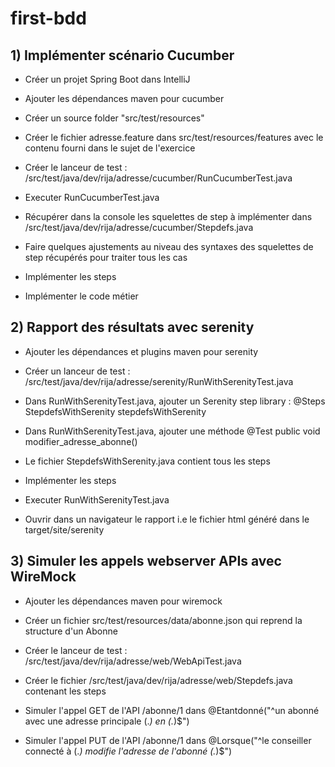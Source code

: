 # first-bdd

## 1) Implémenter scénario Cucumber

- Créer un projet Spring Boot dans IntelliJ

- Ajouter les dépendances maven pour cucumber

- Créer un source folder "src/test/resources"

- Créer le fichier adresse.feature dans src/test/resources/features avec le contenu fourni dans le sujet de l'exercice

- Créer le lanceur de test : /src/test/java/dev/rija/adresse/cucumber/RunCucumberTest.java

- Executer RunCucumberTest.java

- Récupérer dans la console les squelettes de step à implémenter dans /src/test/java/dev/rija/adresse/cucumber/Stepdefs.java

- Faire quelques ajustements au niveau des syntaxes des squelettes de step récupérés pour traiter tous les cas

- Implémenter les steps

- Implémenter le code métier

## 2) Rapport des résultats avec serenity

- Ajouter les dépendances et plugins maven pour serenity

- Créer un lanceur de test : /src/test/java/dev/rija/adresse/serenity/RunWithSerenityTest.java

- Dans RunWithSerenityTest.java, ajouter un Serenity step library : @Steps StepdefsWithSerenity stepdefsWithSerenity

- Dans RunWithSerenityTest.java, ajouter une méthode @Test public void modifier_adresse_abonne()

- Le fichier StepdefsWithSerenity.java contient tous les steps

- Implémenter les steps

- Executer RunWithSerenityTest.java

- Ouvrir dans un navigateur le rapport i.e le fichier html généré dans le target/site/serenity


## 3) Simuler les appels webserver APIs avec WireMock

- Ajouter les dépendances maven pour wiremock

- Créer un fichier src/test/resources/data/abonne.json qui reprend la structure d'un Abonne

- Créer le lanceur de test : /src/test/java/dev/rija/adresse/web/WebApiTest.java

- Créer le fichier /src/test/java/dev/rija/adresse/web/Stepdefs.java contenant les steps

- Simuler l'appel GET de l'API /abonne/1 dans @Etantdonné("^un abonné avec une adresse principale (.*) en (.*)$")

- Simuler l'appel PUT de l'API /abonne/1 dans @Lorsque("^le conseiller connecté à (.*) modifie l'adresse de l'abonné (.*)$")
